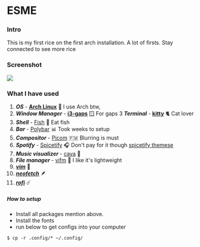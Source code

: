 # ESME

### Intro
This is my first rice on the first arch installation. A lot of firsts. Stay connected to see more rice

### Screenshot
<img src="https://github.com/ethan-rod6/rice/blob/main/Esme/screenshots/rice.png">

### What I have used

1. ***OS*** - **[Arch Linux](https://aur.archlinux.org/)** :disguised_face: I use Arch btw,
2. ***Window Manager*** - **[i3-gaps](https://github.com/Airblader/i3)** :window: For gaps
3 ***Terminal*** - **[kitty](https://github.com/kovidgoyal/kitty)** :cat2: Cat lover
4. ***Shell*** - [Fish](https://github.com/fish-shell/fish-shell) :tropical_fish: Eat fish
5. ***Bar*** - [Polybar](https://github.com/polybar/polybar) :bar_chart: Took weeks to setup
6. ***Compositor*** - [Picom](https://github.com/jonaburg/picom) :micronesia: Blurring is must
7. ***Spotify*** - [Spicetify](https://github.com/khanhas/spicetify-cli) :headphones: Don't pay for it though
	[spicetify themese](https://github.com/morpheusthewhite/spicetify-themes)
8. ***Music visualizer*** - [cava](https://github.com/karlstav/cava) :musical_score:
9. ***File manager*** - [vifm](https://github.com/vifm/vifm) :file_folder: I like it's lightweight
10. ***[vim](https://github.com/vim/vim)*** :memo:
11. ***[neofetch](https://github.com/dylanaraps/neofetch)*** :feather:
12. ***[rofi](https://github.com/davatorium/rofi)*** :comet:

##### How to setup
* Install all packages mention above.
* Install the fonts
* run below to get configs into your computer
```
$ cp -r .config/* ~/.config/ 
```
